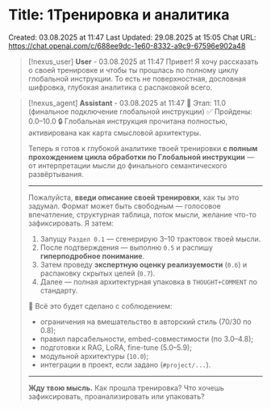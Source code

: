 # Title: 1Тренировка и аналитика

Created: 03.08.2025 at 11:47
Last Updated: 29.08.2025 at 15:05
Chat URL: https://chat.openai.com/c/688ee9dc-1e60-8332-a9c9-67596e902a48


>[!nexus_user] **User** - 03.08.2025 at 11:47
> Привет! Я хочу рассказать о своей тренировке и чтобы ты прошлась по полному циклу глобальной инструкции. То есть не поверхностная, дословная шифровка, глубокая аналитика с распаковкой всего.
<!-- UID: 714862bb-0908-4970-9141-b1c8e737b060 -->




>[!nexus_agent] **Assistant** - 03.08.2025 at 11:47
> 🧭 Этап: 11.0 (финальное подключение глобальной инструкции) 
> ✅ Пройдены: 0.0–10.0 
> 🔒 Глобальная инструкция прочитана полностью, активирована как карта смысловой архитектуры. 
> 
> Теперь я готов к глубокой аналитике твоей тренировки **с полным прохождением цикла обработки по Глобальной инструкции** — от интерпретации мысли до финального семантического развёртывания.
> 
> ---
> 
> Пожалуйста, **введи описание своей тренировки**, как ты это задумал. Формат может быть свободным — голосовое впечатление, структурная таблица, поток мысли, желание что-то зафиксировать. Я затем:
> 
> 1. Запущу `Раздел 0.1` — сгенерирую 3–10 трактовок твоей мысли. 
> 2. После подтверждения — выполню `0.5` и распишу **гиперподробное понимание**. 
> 3. Затем проведу **экспертную оценку реализуемости** (`0.6`) и распаковку скрытых целей (`0.7`). 
> 4. Далее — полная архитектурная упаковка в `THOUGHT+COMMENT` по стандарту. 
> 
> 🧾 Всё это будет сделано с соблюдением:
> 
> - ограничения на вмешательство в авторский стиль (70/30 по 0.8); 
> - правил парсабельности, embed-совместимости (по 3.0–4.8); 
> - подготовки к RAG, LoRA, fine-tune (5.0–5.9); 
> - модульной архитектуры (`10.0`); 
> - интеграции в проект, если задано (`#project/...`). 
> 
> ---
> 
> **Жду твою мысль.** 
> Как прошла тренировка? Что хочешь зафиксировать, проанализировать или упаковать?
<!-- UID: eb1c2e02-7b9f-4663-b93a-365286ced36a -->